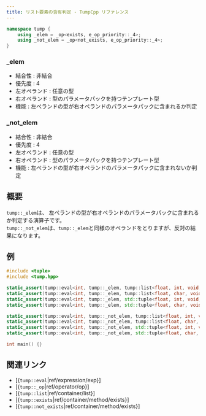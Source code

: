 ```yaml
---
title: リスト要素の含有判定 - TumpCpp リファレンス
---
```


```cpp
namespace tump {
    using _elem = _op<exists, e_op_priority::_4>;
    using _not_elem = _op<not_exists, e_op_priority::_4>;
}
```

### _elem

- 結合性 : 非結合
- 優先度 : 4
- 左オペランド : 任意の型
- 右オペランド : 型のパラメータパックを持つテンプレート型
- 機能 : 左ぺランドの型が右オペランドのパラメータパックに含まれるか判定

### _not_elem

- 結合性 : 非結合
- 優先度 : 4
- 左オペランド : 任意の型
- 右オペランド : 型のパラメータパックを持つテンプレート型
- 機能 : 左ぺランドの型が右オペランドのパラメータパックに含まれないか判定

## 概要

`tump::_elem`は、 左ぺランドの型が右オペランドのパラメータパックに含まれるか判定する演算子です。  
`tump::_not_elem`は、`tump::_elem`と同様のオペランドをとりますが、反対の結果になります。

## 例

```cpp
#include <tuple>
#include <tump.hpp>

static_assert(tump::eval<int, tump::_elem, tump::list<float, int, void, double>>::value == true);
static_assert(tump::eval<int, tump::_elem, tump::list<float, char, void, double>>::value == false);
static_assert(tump::eval<int, tump::_elem, std::tuple<float, int, void, double>>::value == true);
static_assert(tump::eval<int, tump::_elem, std::tuple<float, char, void, double>>::value == false);

static_assert(tump::eval<int, tump::_not_elem, tump::list<float, int, void, double>>::value == false);
static_assert(tump::eval<int, tump::_not_elem, tump::list<float, char, void, double>>::value == true);
static_assert(tump::eval<int, tump::_not_elem, std::tuple<float, int, void, double>>::value == false);
static_assert(tump::eval<int, tump::_not_elem, std::tuple<float, char, void, double>>::value == true);

int main() {}
```

## 関連リンク

- [{`tump::eval`|ref/expression/exp}]
- [{`tump::_op`|ref/operator/op}]
- [{`tump::list`|ref/container/list}]
- [{`tump::exists`|ref/container/method/exists}]
- [{`tump::not_exists`|ref/container/method/exists}]
